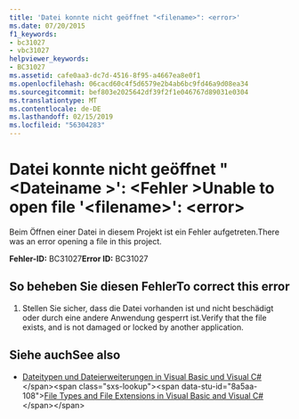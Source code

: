 ```yaml
---
title: 'Datei konnte nicht geöffnet "<filename>": <error>'
ms.date: 07/20/2015
f1_keywords:
- bc31027
- vbc31027
helpviewer_keywords:
- BC31027
ms.assetid: cafe0aa3-dc7d-4516-8f95-a4667ea8e0f1
ms.openlocfilehash: 06cacd60c4f5d6579e2b4ab6bc9fd46a9d08ea34
ms.sourcegitcommit: bef803e2025642df39f2f1e046767d89031e0304
ms.translationtype: MT
ms.contentlocale: de-DE
ms.lasthandoff: 02/15/2019
ms.locfileid: "56304283"
---
```

# <a name="unable-to-open-file-filename-error"></a><span data-ttu-id="8a5aa-102">Datei konnte nicht geöffnet "\<Dateiname >': \<Fehler ></span><span class="sxs-lookup"><span data-stu-id="8a5aa-102">Unable to open file '\<filename>': \<error></span></span>
<span data-ttu-id="8a5aa-103">Beim Öffnen einer Datei in diesem Projekt ist ein Fehler aufgetreten.</span><span class="sxs-lookup"><span data-stu-id="8a5aa-103">There was an error opening a file in this project.</span></span>  
  
 <span data-ttu-id="8a5aa-104">**Fehler-ID:** BC31027</span><span class="sxs-lookup"><span data-stu-id="8a5aa-104">**Error ID:** BC31027</span></span>  
  
## <a name="to-correct-this-error"></a><span data-ttu-id="8a5aa-105">So beheben Sie diesen Fehler</span><span class="sxs-lookup"><span data-stu-id="8a5aa-105">To correct this error</span></span>  
  
1.  <span data-ttu-id="8a5aa-106">Stellen Sie sicher, dass die Datei vorhanden ist und nicht beschädigt oder durch eine andere Anwendung gesperrt ist.</span><span class="sxs-lookup"><span data-stu-id="8a5aa-106">Verify that the file exists, and is not damaged or locked by another application.</span></span>  
  
## <a name="see-also"></a><span data-ttu-id="8a5aa-107">Siehe auch</span><span class="sxs-lookup"><span data-stu-id="8a5aa-107">See also</span></span>
- <span data-ttu-id="8a5aa-108">[Dateitypen und Dateierweiterungen in Visual Basic und Visual C#](https://docs.microsoft.com/previous-versions/visualstudio/visual-studio-2010/8k0zafxb(v=vs.100))</span><span class="sxs-lookup"><span data-stu-id="8a5aa-108">[File Types and File Extensions in Visual Basic and Visual C#](https://docs.microsoft.com/previous-versions/visualstudio/visual-studio-2010/8k0zafxb(v=vs.100))</span></span>
